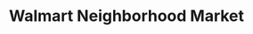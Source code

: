 ---
title: "Walmart Neighborhood Market"
url: /cape-coral/walmart-neighborhood-market-skyline-boulevard/
shop: Supermarkt
---